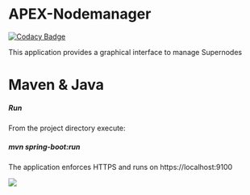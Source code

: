 # APEX-Nodemanager
[![Codacy Badge](https://api.codacy.com/project/badge/Grade/b20a409825504aa89afb08d25daf8128)](https://www.codacy.com/gh/APEX-Network/APEX-Java-SDK?utm_source=github.com&amp;utm_medium=referral&amp;utm_content=APEX-Network/APEX-Java-SDK&amp;utm_campaign=Badge_Grade)

This application provides a graphical interface to manage Supernodes
# Maven & Java
##### Run
From the project directory execute:
##### mvn spring-boot:run
The application enforces HTTPS and runs on https://localhost:9100

<img src="https://miro.medium.com/max/1280/1*ZTv6urWE-JXy5RwJfU8YEA.png"/>
